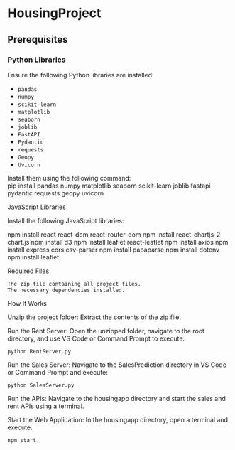 # HousingProject  

## Prerequisites  

### Python Libraries  
Ensure the following Python libraries are installed:  
- `pandas`  
- `numpy`  
- `scikit-learn`  
- `matplotlib`  
- `seaborn`  
- `joblib`  
- `FastAPI`  
- `Pydantic`  
- `requests`  
- `Geopy`  
- `Uvicorn`  

Install them using the following command:  
pip install pandas numpy matplotlib seaborn scikit-learn joblib fastapi pydantic requests geopy uvicorn

JavaScript Libraries

Install the following JavaScript libraries:

npm install react react-dom react-router-dom
npm install react-chartjs-2 chart.js
npm install d3
npm install leaflet react-leaflet
npm install axios
npm install express cors csv-parser
npm install papaparse
npm install dotenv
npm install leaflet

Required Files

    The zip file containing all project files.
    The necessary dependencies installed.

How It Works

Unzip the project folder:
Extract the contents of the zip file.

Run the Rent Server:
Open the unzipped folder, navigate to the root directory, and use VS Code or Command Prompt to execute:

    python RentServer.py

Run the Sales Server:
Navigate to the SalesPrediction directory in VS Code or Command Prompt and execute:

    python SalesServer.py

Run the APIs:
Navigate to the housingapp directory and start the sales and rent APIs using a terminal.

Start the Web Application:
In the housingapp directory, open a terminal and execute:

    npm start
